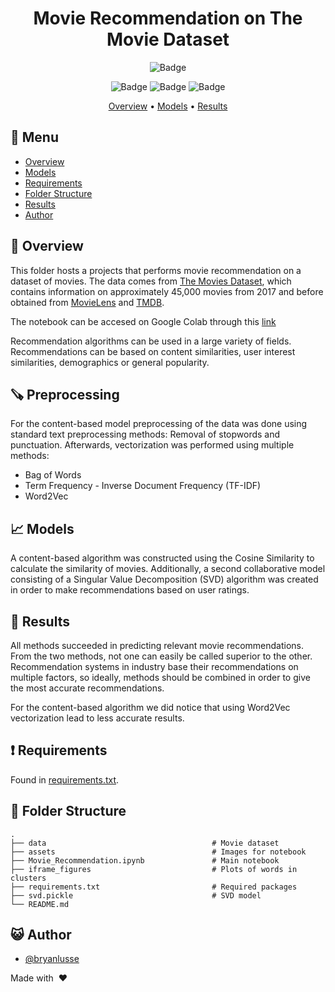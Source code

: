<div align="center">

# Movie Recommendation on The Movie Dataset

![Badge](https://img.shields.io/badge/Jupyter-F37626.svg?&style=for-the-badge&logo=Jupyter&logoColor=white)

![Badge](https://img.shields.io/github/languages/code-size/bryanlusse/ml-projects)
![Badge](https://img.shields.io/github/languages/count/bryanlusse/ml-projects)
![Badge](https://img.shields.io/github/last-commit/bryanlusse/ml-projects)

[Overview](#scroll-overview)
•
[Models](#chart_with_upwards_trend-model)
•
[Results](#closedbook-results)
</div>

## :bookmark_tabs: Menu

- [Overview](#scroll-overview)
- [Models](#chart_with_upwards_trend-model)
- [Requirements](#exclamation-requirements)
- [Folder Structure](#closedbook-results)
- [Results](#open_file_folder-folder-structure)
- [Author](#smiley_cat-author)

## :scroll: Overview

This folder hosts a projects that performs movie recommendation on a dataset of movies. The data comes from [The Movies Dataset](https://www.kaggle.com/datasets/rounakbanik/the-movies-dataset), which contains information on approximately 45,000 movies from 2017 and before obtained from [MovieLens](https://grouplens.org/datasets/movielens/) and [TMDB](https://www.themoviedb.org/?language=nl).

The notebook can be accesed on Google Colab through this [link](https://drive.google.com/file/d/1j2JjiJLFcfRArl5IGFwfE5EfWiX4EY8T/view?usp=sharing)

Recommendation algorithms can be used in a large variety of fields. Recommendations can be based on content similarities, user interest similarities, demographics or general popularity. 

## :carpentry_saw: Preprocessing

For the content-based model preprocessing of the data was done using standard text preprocessing methods: Removal of stopwords and punctuation.
Afterwards, vectorization was performed using multiple methods:
- Bag of Words
- Term Frequency - Inverse Document Frequency (TF-IDF) 
- Word2Vec

## :chart_with_upwards_trend: Models

A content-based algorithm was constructed using the Cosine Similarity to calculate the similarity of movies. Additionally, a second collaborative model consisting of a Singular Value Decomposition (SVD) algorithm was created in order to make recommendations based on user ratings.

## :closed_book: Results

All methods succeeded in predicting relevant movie recommendations. From the two methods, not one can easily be called superior to the other. Recommendation systems in industry base their recommendations on multiple factors, so ideally, methods should be combined in order to give the most accurate recommendations.

For the content-based algorithm we did notice that using Word2Vec vectorization lead to less accurate results.

## :exclamation: Requirements

Found in [requirements.txt](https://github.com/bryanlusse/ml-projects/blob/master/movie-recommendations/requirements.txt).


## :open_file_folder: Folder Structure

```
.
├── data                                     # Movie dataset
├── assets                                   # Images for notebook
├── Movie_Recommendation.ipynb               # Main notebook
├── iframe_figures                           # Plots of words in clusters
├── requirements.txt                         # Required packages
├── svd.pickle                               # SVD model
└── README.md
```

## :smiley_cat: Author

- [@bryanlusse](https://github.com/bryanlusse)

Made with &nbsp;❤️&nbsp;